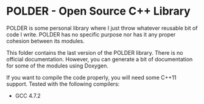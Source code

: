 POLDER - Open Source C++ Library
================================

POLDER is some personal library where I just throw whatever reusable
bit of code I write. POLDER has no specific purpose nor has it any
proper cohesion between its modules.

This folder contains the last version of the POLDER library.
There is no official documentation. However, you can generate
a bit of documentation for some of the modules using Doxygen.

If you want to compile the code properly, you will need some C++11
support. Tested with the following compilers:
* GCC 4.7.2